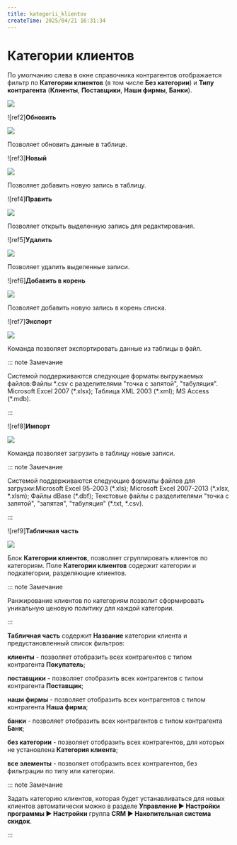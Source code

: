 ```yaml
---
title: kategorii_klientov
createTime: 2025/04/21 16:31:34
---
```

# Категории клиентов

По умолчанию слева в окне справочника контрагентов отображается фильтр по **Категории клиентов** (в том числе **Без категории**) и **Типу контрагента** (**Клиенты**, **Поставщики**, **Наши фирмы**, **Банки**).


![](Aspose.Words.83ab1c44-6b28-430a-a5f2-4d9e6ba1abd4.121.png)

![ref2]**Обновить**

![](Aspose.Words.83ab1c44-6b28-430a-a5f2-4d9e6ba1abd4.122.png)

Позволяет обновить данные в таблице.

![ref3]**Новый**

![](Aspose.Words.83ab1c44-6b28-430a-a5f2-4d9e6ba1abd4.123.png)

Позволяет добавить новую запись в таблицу.

![ref4]**Править**

![](Aspose.Words.83ab1c44-6b28-430a-a5f2-4d9e6ba1abd4.124.png)

Позволяет открыть выделенную запись для редактирования.

![ref5]**Удалить**

![](Aspose.Words.83ab1c44-6b28-430a-a5f2-4d9e6ba1abd4.125.png)

Позволяет удалить выделенные записи.

![ref6]**Добавить в корень**

![](Aspose.Words.83ab1c44-6b28-430a-a5f2-4d9e6ba1abd4.126.png)

Позволяет добавить новую запись в корень списка.

![ref7]**Экспорт**

![](Aspose.Words.83ab1c44-6b28-430a-a5f2-4d9e6ba1abd4.127.png)

Команда позволяет экспортировать данные из таблицы в файл.

::: note Замечание

Системой поддерживаются следующие форматы выгружаемых файлов:Файлы \*.csv с разделителями "точка с запятой", "табуляция".
Microsoft Excel 2007 (\*.xlsx);
Таблица XML 2003 (\*.xml);
MS Access (\*.mdb).

:::

![ref8]**Импорт**

![](Aspose.Words.83ab1c44-6b28-430a-a5f2-4d9e6ba1abd4.128.png)

Команда позволяет загрузить в таблицу новые записи.

::: note Замечание

Системой поддерживаются следующие форматы файлов для загрузки:Microsoft Excel 95-2003 (\*.xls);
Microsoft Excel 2007-2013 (\*.xlsx, \*.xlsm);
Файлы dBase (\*.dbf);
Текстовые файлы с разделителями "точка с запятой", "запятая", "табуляция" (\*.txt, \*.csv).

:::

![ref9]**Табличная часть**

![](Aspose.Words.83ab1c44-6b28-430a-a5f2-4d9e6ba1abd4.129.png)

Блок **Категории клиентов**, позволяет сгруппировать клиентов по категориям. Поле **Категории клиентов** содержит категории и подкатегории, разделяющие клиентов. 

::: note Замечание

Ранжирование клиентов по категориям позволит сформировать уникальную ценовую политику для каждой категории. 

:::

**Табличная часть** содержит **Название** категории клиента и предустановленный список фильтров:

**клиенты** - позволяет отобразить всех контрагентов с типом контрагента **Покупатель**;

**поставщики** - позволяет отобразить всех контрагентов с типом контрагента **Поставщик**;

**наши фирмы** - позволяет отобразить всех контрагентов с типом контрагента **Наша фирма**;

**банки** - позволяет отобразить всех контрагентов с типом контрагента **Банк**;

**без категории** - позволяет отобразить всех контрагентов, для которых не установлена **Категория клиента**;

**все элементы** - позволяет отобразить всех контрагентов, без фильтрации по типу или категории.

::: note Замечание

Задать категорию клиентов, которая будет устанавливаться для новых клиентов автоматически можно в разделе **Управление ► Настройки программы ► Настройки** группа **CRM ► Накопительная система скидок**.

:::